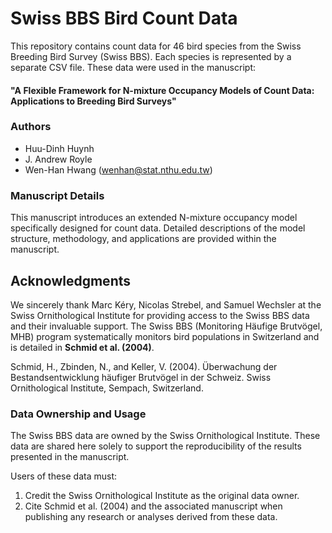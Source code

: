 # Swiss BBS Bird Count Data

This repository contains count data for 46 bird species from the Swiss Breeding Bird Survey (Swiss BBS). Each species is represented by a separate CSV file. These data were used in the manuscript:

#### "A Flexible Framework for N-mixture Occupancy Models of Count Data: Applications to Breeding Bird Surveys"

### Authors
+ Huu-Dinh Huynh
+ J. Andrew Royle
+ Wen-Han Hwang (wenhan@stat.nthu.edu.tw)

### Manuscript Details
This manuscript introduces an extended N-mixture occupancy model specifically designed for count data. Detailed descriptions of the model structure, methodology, and applications are provided within the manuscript.

## Acknowledgments
We sincerely thank Marc Kéry, Nicolas Strebel, and Samuel Wechsler at the Swiss Ornithological Institute for providing access to the Swiss BBS data and their invaluable support. The Swiss BBS (Monitoring Häufige Brutvögel, MHB) program systematically monitors bird populations in Switzerland and is detailed in **Schmid et al. (2004)**.

Schmid, H., Zbinden, N., and Keller, V. (2004). Überwachung der Bestandsentwicklung häufiger Brutvögel in der Schweiz. Swiss Ornithological Institute, Sempach, Switzerland.

### Data Ownership and Usage
The Swiss BBS data are owned by the Swiss Ornithological Institute. These data are shared here solely to support the reproducibility of the results presented in the manuscript.

Users of these data must:

1. Credit the Swiss Ornithological Institute as the original data owner.
2. Cite Schmid et al. (2004) and the associated manuscript when publishing any research or analyses derived from these data.
